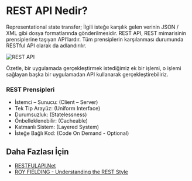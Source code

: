 REST API Nedir?
======

Representational state transfer; İlgili isteğe karşılık gelen verinin JSON / XML gibi dosya formatlarında gönderilmesidir. REST API, REST mimarisinin prensiplerine taşıyan API’lardır. Tüm prensiplerin karşılanması durumunda RESTful API olarak da adlandırılır.

![REST API](https://github.com/Kodluyoruz/taskforce/blob/main/rest/WhatIsRESTAPI/figures/RestApi.png)

Özetle, bir uygulamada gerçekleştirmek istediğimiz ek bir işlemi, o işlemi sağlayan başka bir uygulamadan API kullanarak gerçekleştirebiliriz. 

### REST Prensipleri
- İstemci – Sunucu: (Client – Server)
- Tek Tip Arayüz: (Uniform Interface)
- Durumsuzluk: (Statelessness)
- Önbelleklenebilir: (Cacheable)
- Katmanlı Sistem: (Layered System)
- İsteğe Bağlı Kod: (Code On Demand - Optional)

## Daha Fazlası İçin
- [RESTFULAPI.Net](https://restfulapi.net/)
- [ROY FIELDING - Understanding the REST Style](https://www.youtube.com/watch?v=w5j2KwzzB-0)
